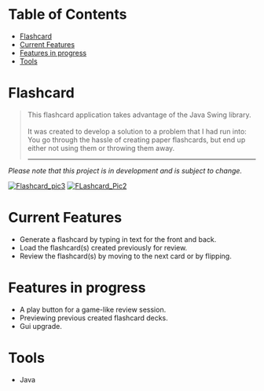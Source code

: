 # Table of Contents
* [Flashcard](#flashcard)
* [Current Features](#current-features)
* [Features in progress](#in-progress)
* [Tools](#tools)

# <a name="flashcard"></a> Flashcard
> This flashcard application takes advantage of the Java Swing library.
<br><br>
It was created to develop a solution to a problem that I had run into: You go through the hassle of creating paper flashcards, but end up either not using them or throwing them away. 
> <hr>
*Please note that this project is in development and is subject to change.*

<a href="https://imgbb.com/"><img src="https://i.ibb.co/FJtNLd0/Flashcard-pic3.png" alt="Flashcard_pic3" border="0"></a>
<a href="https://imgbb.com/"><img src="https://i.ibb.co/m8XBSvh/FLashcard-Pic2.png" alt="FLashcard_Pic2" border="0"></a>

# <a name="current-features"></a> Current Features
 * Generate a flashcard by typing in text for the front and back.
 * Load the flashcard(s) created previously for review.
 * Review the flashcard(s) by moving to the next card or by flipping.

# <a name="in-progress"></a> Features in progress
* A play button for a game-like review session.
* Previewing previous created flashcard decks.
* Gui upgrade.

# <a name="tools"></a> Tools
* Java
